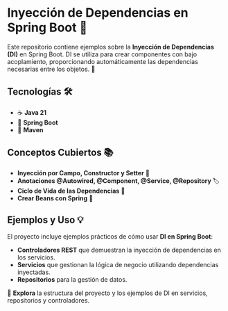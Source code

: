 # Inyección de Dependencias en Spring Boot 🚀

Este repositorio contiene ejemplos sobre la **Inyección de Dependencias (DI)** en Spring Boot. DI se utiliza para crear componentes con bajo acoplamiento, proporcionando automáticamente las dependencias necesarias entre los objetos. 🔄

## Tecnologías 🛠️
- ☕ **Java 21**
- 🌱 **Spring Boot**
- 🧰 **Maven**

## Conceptos Cubiertos 📚
- **Inyección por Campo, Constructor y Setter** 💉
- **Anotaciones @Autowired, @Component, @Service, @Repository** 🏷️
- **Ciclo de Vida de las Dependencias** 🔄
- **Crear Beans con Spring** 🍃

## Ejemplos y Uso 💡
El proyecto incluye ejemplos prácticos de cómo usar **DI en Spring Boot**:

- **Controladores REST** que demuestran la inyección de dependencias en los servicios.
- **Servicios** que gestionan la lógica de negocio utilizando dependencias inyectadas.
- **Repositorios** para la gestión de datos.

📂 **Explora** la estructura del proyecto y los ejemplos de DI en servicios, repositorios y controladores.
